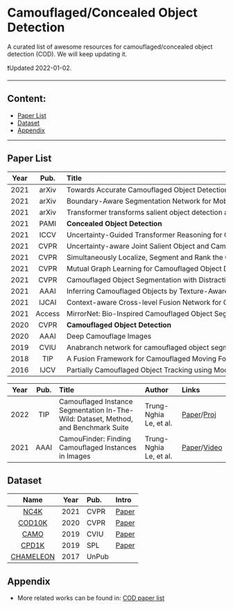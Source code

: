 # Camouflaged/Concealed Object Detection

A curated list of awesome resources for camouflaged/concealed object detection (COD). We will keep updating it.

:heavy_exclamation_mark:Updated 2022-01-02.


--------------------------------------------------------------------------------------

<!--TOC-->

## Content:
<!-- - [Overview](#Overview) -->
- [Paper List](#Paper-List)
- [Dataset](#Dataset)
- [Appendix](#Appendix)

--------------------------------------------------------------------------------------



## Paper List

| **Year** | **Pub.** | **Title**                                                    | **Author**                                                   | **Links**                                                    |
| :------: | :------: | :----------------------------------------------------------- | :----------------------------------------------------------- | :----------------------------------------------------------- |
|   2021   |  arXiv   | Towards Accurate Camouflaged Object Detection with Mixture Convolution and Interactive Fusion | Bo Dong, et al. | [Paper](https://arxiv.org/pdf/2101.05687.pdf)/[Code](https://github.com/BigHeartDB/MCIFNet)  
|   2021   |  arXiv   | Boundary-Aware Segmentation Network for Mobile and Web Applications | Xuebin Qin, et al. | [Paper](https://arxiv.org/pdf/2101.04704.pdf)/Code
|   2021   |  arXiv   | Transformer transforms salient object detection and camouflaged object detection | Yuxin Mao, Jing Zhang, et al. | [Paper](https://arxiv.org/abs/2104.10127)/[Code](https://github.com/fupiao1998/TrasformerSOD)
|   2021   |   PAMI   | **Concealed Object Detection**                               | Deng-Ping Fan, Ge-Peng Ji, et al.                            | Paper/Code                                                   |
|   2021   |   ICCV   | Uncertainty-Guided Transformer Reasoning for Camouflaged Object Detection | Fan Yang, Qiang Zhai, et al.                                 | Paper/Code                                                   |
|   2021   |   CVPR   | Uncertainty-aware Joint Salient Object and Camouflaged Object Detection | Aixuan Li, Jing Zhang, Yuchao Dai, et al.                    | [Paper](https://openaccess.thecvf.com/content/CVPR2021/html/Li_Uncertainty-Aware_Joint_Salient_Object_and_Camouflaged_Object_Detection_CVPR_2021_paper.html)/[Code](https://github.com/JingZhang617/Joint_COD_SOD) |
|   2021   |   CVPR   | Simultaneously Localize, Segment and Rank the Camouflaged Objects `NC4K` | Yunqiu Lv, Jing Zhang, et al.                                | [Paper](https://openaccess.thecvf.com/content/CVPR2021/papers/Lv_Simultaneously_Localize_Segment_and_Rank_the_Camouflaged_Objects_CVPR_2021_paper.pdf)/[Code](https://github.com/JingZhang617/COD-Rank-Localize-and-Segment)                                                   |
|   2021   |   CVPR   | Mutual Graph Learning for Camouflaged Object Detection       | Qiang Zhai, Xin Li, et al.                                   | Paper/Code                                                   |
|   2021   |   CVPR   | Camouflaged Object Segmentation with Distraction Mining      | Haiyang Mei, Ge-Peng Ji, et al.                              | Paper/Code                                                   |
|   2021   |   AAAI   | Inferring Camouflaged Objects by Texture-Aware Interactive Guidance Network | Jinchao Zhu, et al.                                          | [Paper](https://ojs.aaai.org/index.php/AAAI/article/view/16475)/Code |
|   2021   |  IJCAI   | Context-aware Cross-level Fusion Network for Camouflaged Object Detection | Yujia Sun, Geng Chen, et al.                                 | [Paper](https://arxiv.org/abs/2105.12555)/[Code](https://github.com/thograce/C2FNet) |
|   2021   |   Access | MirrorNet: Bio-Inspired Camouflaged Object Segmentation | Trung-Nghia Le, et al. | [Paper](https://arxiv.org/abs/2007.12881)/[Proj](https://sites.google.com/view/ltnghia/research/camo)
|   2020   |   CVPR   | **Camouflaged Object Detection**                             | Deng-Ping Fan, et al.                                        | [Paper](https://openaccess.thecvf.com/content_CVPR_2020/papers/Fan_Camouflaged_Object_Detection_CVPR_2020_paper.pdf)/[Code](https://github.com/DengPingFan/SINet)           |
|   2020   |   AAAI   | Deep Camouflage Images                                       | Qing Zhang, Wei-Shi Zheng, et al.                            | [Paper](https://ojs.aaai.org//index.php/AAAI/article/view/6981)/Code |
|   2019   |   CVIU   | Anabranch network for camouflaged object segmentation `CAMO` | Trung-Nghia Le, et al. | [Paper](http://www.dgcv.nii.ac.jp/Publications/Papers/2019/cviu2019.pdf)/[Code](https://sites.google.com/view/ltnghia/research/camo)
|   2018   |   TIP    | A Fusion Framework for Camouflaged Moving Foreground Detection in the Wavelet Domain | Shuai Li, et al.                                             | Paper/Code                                                   |
|   2016   |   IJCV   | <span style="white-space:nowrap;">Partially Camouflaged Object Tracking using Modified Probabilistic Neural Network and Fuzzy Energy based Active Contour&emsp;</span> | <span style="white-space:nowrap;">A. Mondal, Susmita Ghosh, Ashish Ghosh&emsp;</span> | Paper/Code                                                   |


| **Year** | **Pub.** | **Title**                                                    | **Author**                                                   | **Links**                                                    |
| :------: | :------: | :----------------------------------------------------------- | :----------------------------------------------------------- | :----------------------------------------------------------- |
| 2022 | TIP  | Camouflaged Instance Segmentation In-The-Wild: Dataset, Method, and Benchmark Suite | Trung-Nghia Le, et al. | [Paper](https://arxiv.org/abs/2103.17123)/[Proj](https://sites.google.com/view/ltnghia/research/camo_plus_plus)
| 2021 | AAAI | CamouFinder: Finding Camouflaged Instances in Images | Trung-Nghia Le, et al. | [Paper](https://www.aaai.org/AAAI21Papers/DEMO-93.LeTN.pdf)/[Video](https://www.youtube.com/watch?v=RI4nt5MDmwE&ab_channel=TrungNgh%C4%A9aL%C3%AA)



## Dataset

| **Name** | **Year** | **Pub.** | **Intro** |
| :------: | :------: | :------- | :---------|
[NC4K](https://github.com/JingZhang617/COD-Rank-Localize-and-Segment) | 2021 | CVPR | [Paper](https://openaccess.thecvf.com/content/CVPR2021/papers/Lv_Simultaneously_Localize_Segment_and_Rank_the_Camouflaged_Objects_CVPR_2021_paper.pdf) 
[COD10K](http://dpfan.net/camouflage/) | 2020 | CVPR | [Paper](https://openaccess.thecvf.com/content_CVPR_2020/papers/Fan_Camouflaged_Object_Detection_CVPR_2020_paper.pdf) 
[CAMO](https://sites.google.com/view/ltnghia/research/camo) | 2019 | CVIU | [Paper](http://www.dgcv.nii.ac.jp/Publications/Papers/2019/cviu2019.pdf)
[CPD1K](https://github.com/xfflyer/Camouflaged-people-detection) | 2019 | SPL | [Paper](https://ieeexplore.ieee.org/stamp/stamp.jsp?arnumber=8336933&casa_token=h25eiro16rcAAAAA:qeSoquItkaBK8QKGFvbiX2DJA0MycSjJ-5nK-2y0QSGxQY97b8b6BsLmoo8QJCQVD3HYPstW&tag=1) 
[CHAMELEON](http://kgwisc.aei.polsl.pl/index.php/pl/dataset/63-animal-camouflage-analysis) | 2017 | UnPub | 


## Appendix

- More related works can be found in: [COD paper list](http://dpfan.net/camouflage/) 
